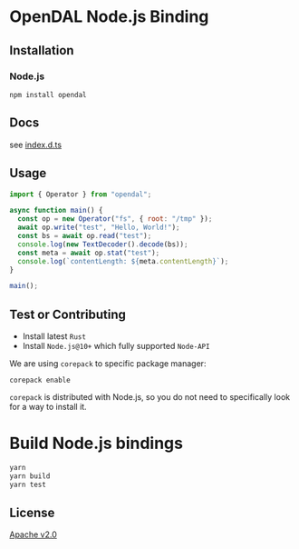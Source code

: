 # OpenDAL Node.js Binding

## Installation

### Node.js
```shell
npm install opendal
```

## Docs

see [index.d.ts](./index.d.ts)

## Usage

```javascript
import { Operator } from "opendal";

async function main() {
  const op = new Operator("fs", { root: "/tmp" });
  await op.write("test", "Hello, World!");
  const bs = await op.read("test");
  console.log(new TextDecoder().decode(bs));
  const meta = await op.stat("test");
  console.log(`contentLength: ${meta.contentLength}`);
}

main();
```


## Test or Contributing

- Install latest `Rust`
- Install `Node.js@10+` which fully supported `Node-API`

We are using `corepack` to specific package manager:
```shell
corepack enable
```
`corepack` is distributed with Node.js, so you do not need to specifically look for a way to install it.

# Build Node.js bindings

```bash
yarn
yarn build
yarn test
```


## License
[Apache v2.0](https://www.apache.org/licenses/LICENSE-2.0)

